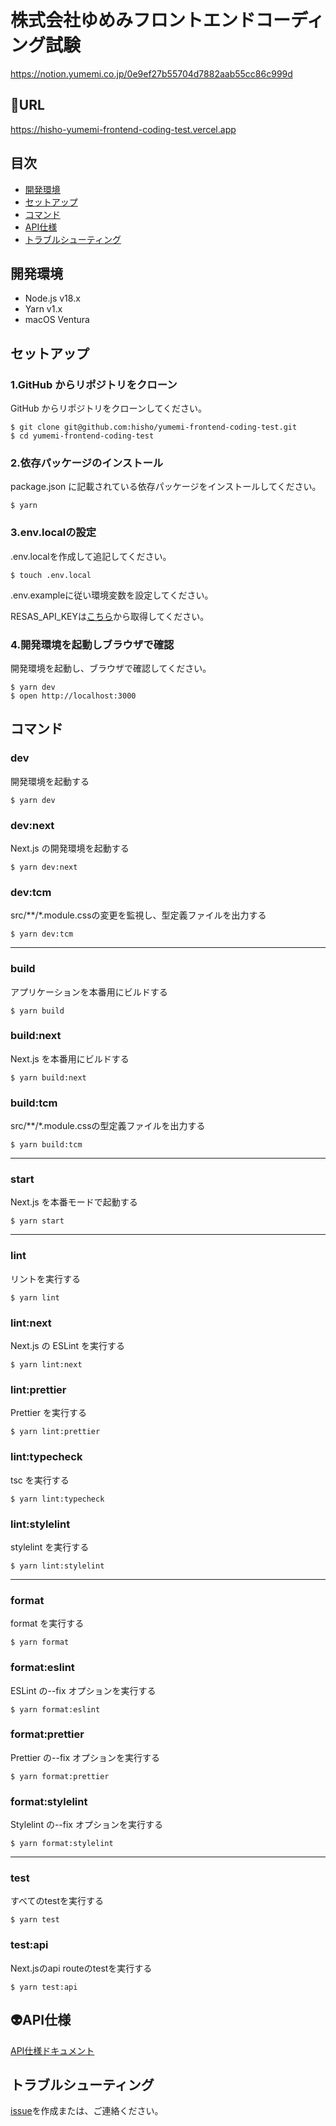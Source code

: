 # 株式会社ゆめみフロントエンドコーディング試験

https://notion.yumemi.co.jp/0e9ef27b55704d7882aab55cc86c999d

## 🚀URL
https://hisho-yumemi-frontend-coding-test.vercel.app



## 目次

- [開発環境](#開発環境)
- [セットアップ](#セットアップ)
- [コマンド](#コマンド)
- [API仕様](#API仕様)
- [トラブルシューティング](#トラブルシューティング)

## 開発環境

- Node.js v18.x
- Yarn v1.x
- macOS Ventura

## セットアップ

### 1.GitHub からリポジトリをクローン

GitHub からリポジトリをクローンしてください。

```shell
$ git clone git@github.com:hisho/yumemi-frontend-coding-test.git
$ cd yumemi-frontend-coding-test
```

### 2.依存パッケージのインストール

package.json に記載されている依存パッケージをインストールしてください。

```shell
$ yarn
```

### 3.env.localの設定
.env.localを作成して追記してください。

```shell
$ touch .env.local
```

.env.exampleに従い環境変数を設定してください。

RESAS_API_KEYは[こちら](https://opendata.resas-portal.go.jp)から取得してください。

### 4.開発環境を起動しブラウザで確認

開発環境を起動し、ブラウザで確認してください。

```shell
$ yarn dev
$ open http://localhost:3000
```

## コマンド

### dev

開発環境を起動する

```shell
$ yarn dev
```

### dev:next

Next.js の開発環境を起動する

```shell
$ yarn dev:next
```

### dev:tcm

src/**/*.module.cssの変更を監視し、型定義ファイルを出力する

```shell
$ yarn dev:tcm
```

---

### build

アプリケーションを本番用にビルドする

```shell
$ yarn build
```

### build:next

Next.js を本番用にビルドする

```shell
$ yarn build:next
```

### build:tcm

src/**/*.module.cssの型定義ファイルを出力する

```shell
$ yarn build:tcm
```


---

### start

Next.js を本番モードで起動する

```shell
$ yarn start
```

---

### lint

リントを実行する

```shell
$ yarn lint
```

### lint:next

Next.js の ESLint を実行する

```shell
$ yarn lint:next
```

### lint:prettier

Prettier を実行する

```shell
$ yarn lint:prettier
```

### lint:typecheck

tsc を実行する

```shell
$ yarn lint:typecheck
```

### lint:stylelint

stylelint を実行する

```shell
$ yarn lint:stylelint
```

---

### format

format を実行する

```shell
$ yarn format
```

### format:eslint

ESLint の--fix オプションを実行する

```shell
$ yarn format:eslint
```

### format:prettier

Prettier の--fix オプションを実行する

```shell
$ yarn format:prettier
```

### format:stylelint

Stylelint の--fix オプションを実行する

```shell
$ yarn format:stylelint
```


---

### test

すべてのtestを実行する

```shell
$ yarn test
```

### test:api

Next.jsのapi routeのtestを実行する

```shell
$ yarn test:api
```

## 👽API仕様
<a href="./documnet/api.md">API仕様ドキュメント</a>

## トラブルシューティング

[issue](https://github.com/hisho/yumemi-frontend-coding-test/issues/new)を作成または、ご連絡ください。
